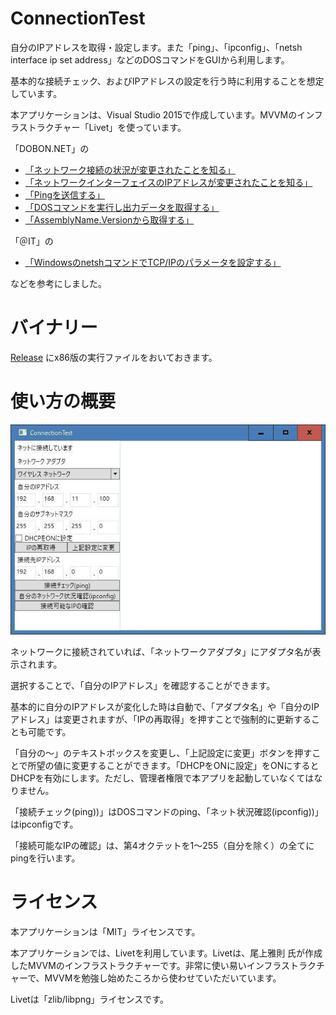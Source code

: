 # ConnectionTest

自分のIPアドレスを取得・設定します。また「ping」、「ipconfig」、「netsh interface ip set address」などのDOSコマンドをGUIから利用します。

基本的な接続チェック、およびIPアドレスの設定を行う時に利用することを想定しています。

本アプリケーションは、Visual Studio 2015で作成しています。MVVMのインフラストラクチャー「Livet」を使っています。

「DOBON.NET」の

* [「ネットワーク接続の状況が変更されたことを知る」](https://dobon.net/vb/dotnet/internet/detectinternetconnect.html#changed)
* [「ネットワークインターフェイスのIPアドレスが変更されたことを知る」](https://dobon.net/vb/dotnet/internet/networkaddresschanged.html)
* [「Pingを送信する」](https://dobon.net/vb/dotnet/internet/ping.html)
* [「DOSコマンドを実行し出力データを取得する」](https://dobon.net/vb/dotnet/process/standardoutput.html)
* [「AssemblyName.Versionから取得する」](https://dobon.net/vb/dotnet/file/myversioninfo.html#section4)

「＠IT」の

* [「WindowsのnetshコマンドでTCP/IPのパラメータを設定する」](http://www.atmarkit.co.jp/ait/articles/1002/05/news097.html)

などを参考にしました。

# バイナリー

[Release](https://github.com/WAKU-TAKE-A/ConnectionTest/releases) にx86版の実行ファイルをおいておきます。

# 使い方の概要

![ConnectionTest001.jpg](https://raw.githubusercontent.com/WAKU-TAKE-A/ConnectionTest/master/img/ConnectionTest001.jpg)

ネットワークに接続されていれば、「ネットワークアダプタ」にアダプタ名が表示されます。

選択することで、「自分のIPアドレス」を確認することができます。

基本的に自分のIPアドレスが変化した時は自動で、「アダプタ名」や「自分のIPアドレス」は変更されますが、「IPの再取得」を押すことで強制的に更新することも可能です。

「自分の～」のテキストボックスを変更し、「上記設定に変更」ボタンを押すことで所望の値に変更することができます。「DHCPをONに設定」をONにするとDHCPを有効にします。ただし、管理者権限で本アプリを起動していなくてはなりません。

「接続チェック(ping))」はDOSコマンドのping、「ネット状況確認(ipconfig))」はipconfigです。

「接続可能なIPの確認」は、第4オクテットを1～255（自分を除く）の全てにpingを行います。

# ライセンス

本アプリケーションは「MIT」ライセンスです。

本アプリケーションでは、Livetを利用しています。Livetは、尾上雅則 氏が作成したMVVMのインフラストラクチャーです。非常に使い易いインフラストラクチャーで、MVVMを勉強し始めたころから使わせていただいています。

Livetは「zlib/libpng」ライセンスです。
